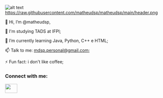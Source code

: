 ![alt text](http://url/to/https://raw.githubusercontent.com/matheudsp/matheudsp/main/header.png)
https://raw.githubusercontent.com/matheudsp/matheudsp/main/header.png

👋 Hi, I’m @matheudsp,

👀 I'm studying TADS at IFPI;

🌱 I’m currently learning Java, Python, C++ e HTML;

📫 Talk to me: mdsp.personal@gmail.com;

⚡ Fun fact: i don't like coffee;

<h3 align="left">Connect with me:</h3>
<p align="left">
<a href="mailto:mdsp.personal@gmail.com" target="blank"><img align="center" src="https://cdn.jsdelivr.net/npm/simple-icons@5.7.0/icons/gmail.svg" alt="" height="30" width="40"/></a>
</p>
